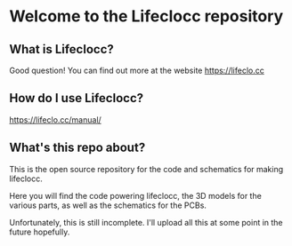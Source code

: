 # Welcome to the Lifeclocc repository

## What is Lifeclocc?
Good question! You can find out more at the website https://lifeclo.cc

## How do I use Lifeclocc?
https://lifeclo.cc/manual/

## What's this repo about?
This is the open source repository for the code and schematics for making lifeclocc.

Here you will find the code powering lifeclocc, the 3D models for the various parts, as well as the schematics for the PCBs.

Unfortunately, this is still incomplete. I'll upload all this at some point in the future hopefully.